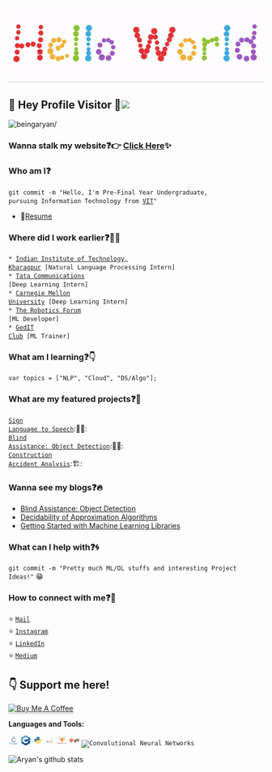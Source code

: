 

<!--
**beingaryan/beingaryan** is a ✨ _special_ ✨ repository because its `README.md` (this file) appears on your GitHub profile.
- [GIT: Version Control System ](https://medium.com/beingryaan/git-a-version-control-system-b1fcec6c1220)
- [Azure Cloud System](https://medium.com/beingryaan/how-azure-cloud-system-is-bringing-transformation-eedd1c98a692)
Here are some ideas to get you started:

- 🔭 I’m currently working on ...
- 🌱 I’m currently learning ...
- 👯 I’m looking to collaborate on ...
- 🤔 I’m looking for help with ...
- 💬 Ask me about ...
- 📫 How to reach me: ...
- 😄 Pronouns: ...
- ⚡ Fun fact: ...
-->

<p align="center">
  <img src="https://github.com/beingaryan/beingaryan/blob/master/readme.gif">
</p>

## :rainbow: Hey Profile Visitor :eyes:<img src="https://raw.githubusercontent.com/iampavangandhi/iampavangandhi/master/gifs/Hi.gif" width="30px">
<p align="left"> <img src=https://komarev.com/ghpvc/?username=beingaryan alt=beingaryan/></p>

### Wanna stalk my website:question::point_right: [Click Here](https://beingaryan.github.io/):sparkles:

### Who am I:question: 
<code>git commit -m "Hello, I'm Pre-Final Year Undergraduate, pursuing Information Technology from [VIT](http://www.vit.edu/)"</code>
- 📝[Resume](https://beingaryan.github.io/docs/3_Internships_Gupta_Aryan_IT_2022_Resume.pdf)

### Where did I work earlier:question::man_technologist:
<code>* [Indian Institute of Technology, Kharagpur](www.iitkgp.ac.in/) [Natural Language Processing Intern]</code>    
<code>* [Tata Communications](www.tatacommunications.com/) [Deep Learning Intern]</code>    
<code>* [Carnegie Mellon University](http://cbd.cmu.edu/people/xu.html) [Deep Learning Intern]</code>  
<code>* [The Robotics Forum](https://vitpunerobotics.com/) [ML Developer]</code>      
<code>* [GedIT Club](https://www.linkedin.com/company/gedit-coding-club-vit-pune/about/) [ML Trainer]</code>    





### What am I learning:question::point_down:	
<code>var topics = ["NLP", "Cloud", "DS/Algo"];</code>

### What are my featured projects:question::rocket:
<code>[Sign Language to Speech](https://github.com/beingaryan/Sign-To-Speech-Conversion)</code>:🙋‍♂️:     
<code>[Blind Assistance: Object Detection](https://github.com/beingaryan/Blind-Assistance-Object-Detection-and-Navigation)</code>:👨‍🦯:  
<code>[Construction Accident Analysis](https://github.com/beingaryan/Construction-Accident-Analysis)</code>:🏗: 

### Wanna see my blogs:question::fire:
<!-- BLOG-POST-LIST:START -->
- [Blind Assistance: Object Detection](https://medium.com/beingryaan/real-time-object-detection-along-with-distance-and-voice-alerts-for-blinds-a-blind-assistance-1708b97c3ecc)
- [Decidability of Approximation Algorithms](https://medium.com/aryan-gupta18/how-to-decide-suitability-of-approximation-algorithms-d8e45b90e530)
- [Getting Started with Machine Learning Libraries](https://medium.com/beingryaan/getting-started-with-machine-learning-libraries-3d0770ac864d)


<!-- BLOG-POST-LIST:END -->

### What can I help with:question::cyclone:
<code>git commit -m "Pretty much ML/DL stuffs and interesting Project Ideas!"</code> :grin:


### How to connect with me:question::email:
:star: <code>[Mail](mailto:aryan.gupta18@vit.edu)</code>    
:star: <code>[Instagram](https://www.instagram.com/beingryaan/)</code>  
:star: <code>[LinkedIn](https://www.linkedin.com/in/aryan-gupta-6a9201191/)</code>  
:star: <code>[Medium](https://medium.com/@aryan.gupta18)</code>  


## :point_down: Support me here!
<a href="https://www.buymeacoffee.com/beingaryan" target="_blank"><img src="https://www.buymeacoffee.com/assets/img/custom_images/orange_img.png" alt="Buy Me A Coffee" style="height: 41px !important;width: 174px !important;box-shadow: 0px 3px 2px 0px rgba(190, 190, 190, 0.5) !important;-webkit-box-shadow: 0px 3px 2px 0px rgba(190, 190, 190, 0.5) !important;" ></a>


**Languages and Tools:**

<code><img height="20" alt="C" src="https://raw.githubusercontent.com/github/explore/5c058a388828bb5fde0bcafd4bc867b5bb3f26f3/topics/c/c.png"></code>
<code><img height="20" alt="C++" src="https://raw.githubusercontent.com/github/explore/80688e429a7d4ef2fca1e82350fe8e3517d3494d/topics/cpp/cpp.png"></code>
<code><img height="20" alt="Python" src="https://raw.githubusercontent.com/github/explore/80688e429a7d4ef2fca1e82350fe8e3517d3494d/topics/python/python.png"></code>
<code><img height="20" alt="MySql" src="https://raw.githubusercontent.com/github/explore/80688e429a7d4ef2fca1e82350fe8e3517d3494d/topics/mysql/mysql.png"></code>
<code><img height="20" alt="TensorFlow" src="https://raw.githubusercontent.com/github/explore/80688e429a7d4ef2fca1e82350fe8e3517d3494d/topics/tensorflow/tensorflow.png"></code>
<code><img height="20" alt="Git" src="https://raw.githubusercontent.com/github/explore/80688e429a7d4ef2fca1e82350fe8e3517d3494d/topics/git/git.png"></code>
<code><img height="20" alt="Convolutional Neural Networks" src="https://cdn.jsdelivr.net/npm/simple-icons@3.2.0/icons/cnn.svg"></code>

![Aryan's github stats](https://github-readme-stats.vercel.app/api?username=beingaryan&show_icons=true&theme=radical)


